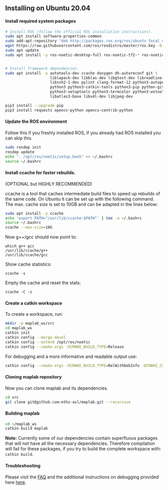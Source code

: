 ## Installing on Ubuntu 20.04

#### Install required system packages
```bash
# Install ROS (follow the official ROS installation instructions).
sudo apt install software-properties-common
sudo add-apt-repository "deb http://packages.ros.org/ros/ubuntu focal main"
wget https://raw.githubusercontent.com/ros/rosdistro/master/ros.key -O - | sudo apt-key add -
sudo apt update
sudo apt install -y ros-noetic-desktop-full ros-noetic-tf2-* ros-noetic-camera-info-manager*


# Install framework dependencies.
sudo apt install -y autotools-dev ccache doxygen dh-autoreconf git \
                    liblapack-dev libblas-dev libgtest-dev libreadline-dev \
                    libssh2-1-dev pylint clang-format-12 python3-autopep8 \
                    python3 python3-catkin-tools python3-pip python-git-doc \
                    python3-setuptools python3-termcolor python3-wstool \
                    libatlas3-base libv4l-dev libjpeg-dev

pip3 install --upgrade pip
pip3 install requests opencv-python opencv-contrib-python
```

#### Update the ROS environment
Follow this if you freshly installed ROS, if you already had ROS installed you can skip this.

```bash
sudo rosdep init
rosdep update
echo ". /opt/ros/noetic/setup.bash" >> ~/.bashrc
source ~/.bashrc
```

#### Install ccache for faster rebuilds.
(OPTIONAL but HIGHLY RECOMMENDED)

ccache is a tool that caches intermediate build files to speed up rebuilds of the same code. On Ubuntu it can be set up with the following command. The max. cache size is set to 10GB and can be adapted in the lines below:

```bash
sudo apt install -y ccache
echo 'export PATH="/usr/lib/ccache:$PATH"' | tee -a ~/.bashrc
source ~/.bashrc
ccache --max-size=10G
```

Now g++/gcc should now point to:
```
which g++ gcc
/usr/lib/ccache/g++
/usr/lib/ccache/gcc
```
Show cache statistics:
```
ccache -s
```
Empty the cache and reset the stats:
```
ccache -C -z
```

#### Create a catkin workspace
To create a workspace, run:
```bash
mkdir -p maplab_ws/src
cd maplab_ws
catkin init
catkin config --merge-devel
catkin config --extend /opt/ros/noetic
catkin config --cmake-args -DCMAKE_BUILD_TYPE=Release
```

For debugging and a more informative and readable output use:
```bash
catkin config --cmake-args -DCMAKE_BUILD_TYPE=RelWithDebInfo -DCMAKE_CXX_FLAGS=-fdiagnostics-color
```

#### Cloning maplab repository
Now you can clone maplab and its dependencies.

```bash
cd src
git clone git@github.com:ethz-asl/maplab.git --recursive
```

#### Building maplab
```bash
cd ~/maplab_ws
catkin build maplab
```
**Note:** Currently some of our dependencies contain superfluous packages that will not have all the necessary dependencies. Therefore compilation will fail for these packages, if you try to build the complete workspace with: `catkin build`.

#### Troubleshooting

Please visit the [FAQ](../overview_and_introduction/D_FAQ.html#installation) and the additional instructions on debugging provided here [here](B_Compilation-and-Debugging.html).
